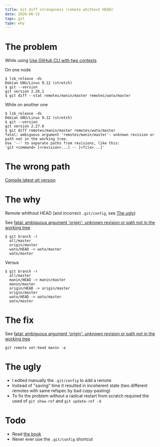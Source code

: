 ```yaml
---
title: Git diff strangeness (remote whithout HEAD)
date: 2020-06-15
tags: git
type: why
---
```


# The problem

While using [Use GitHub CLI with two contexts](2020-06-13T11_27_02Z.md)

On one node

```console
$ lsb_release -ds
Debian GNU/Linux 9.12 (stretch)
$ git --version
git version 2.26.1
$ git diff --stat remotes/manin/master remotes/wato/master
```

While on another one

```console
$ lsb_release -ds
Debian GNU/Linux 9.12 (stretch)
$ git --version
git version 2.27.0
$ git diff remotes/manin/master remotes/wato/master
fatal: ambiguous argument 'remotes/manin/master': unknown revision or path not in the working tree.
Use '--' to separate paths from revisions, like this:
'git <command> [<revision>...] -- [<file>...]'
```

# The wrong path

[Compile latest git version](2020-06-14T17_57_08Z.md)

# The why

Remote whithout HEAD (and incorrect `.git/config`, see [The ugly](#the-ugly))

See [fatal: ambiguous argument 'origin': unknown revision or path not in the working tree][]

```console
$ git branch -r
  all/master
  origin/master
  wato/HEAD -> wato/master
  wato/master
```

Versus

```console
$ git branch -r
  all/master
  manin/HEAD -> manin/master
  manin/master
  origin/HEAD -> origin/master
  origin/master
  wato/HEAD -> wato/master
  wato/master
```

[fatal: ambiguous argument 'origin': unknown revision or path not in the working tree]:
	https://stackoverflow.com/questions/45096755/fatal-ambiguous-argument-origin-unknown-revision-or-path-not-in-the-working "stackoverflow.com"

# The fix

See [fatal: ambiguous argument 'origin': unknown revision or path not in the working tree][]

```
git remote set-head manin -a
```

# The ugly

- I edited manually the `.git/config` to add a remote
- Instead of "saving" time it resulted in incoherent state (two
  different remotes with same refspec by bad copy-pasting)
- To fix the problem without a radical restart from scratch required
  the used of `git show-ref` and `git update-ref -d`

# Todo

- Read [the book](https://git-scm.com/book/en/v2)
- Never ever use the `.git/config` shortcut

